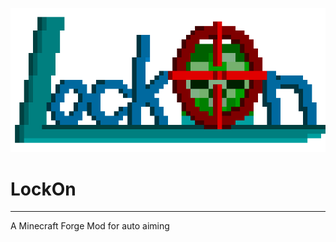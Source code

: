 ![Lock On](./src/main/resources/lockon_logo.png)

# LockOn

---

A Minecraft Forge Mod for auto aiming
